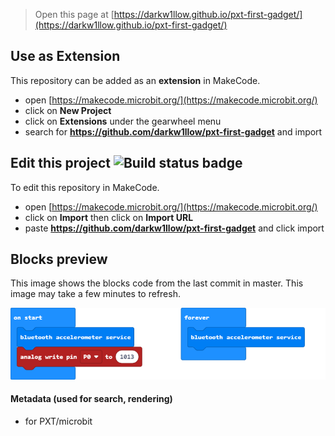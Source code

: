 
> Open this page at [https://darkw1llow.github.io/pxt-first-gadget/](https://darkw1llow.github.io/pxt-first-gadget/)

## Use as Extension

This repository can be added as an **extension** in MakeCode.

* open [https://makecode.microbit.org/](https://makecode.microbit.org/)
* click on **New Project**
* click on **Extensions** under the gearwheel menu
* search for **https://github.com/darkw1llow/pxt-first-gadget** and import

## Edit this project ![Build status badge](https://github.com/darkw1llow/pxt-first-gadget/workflows/MakeCode/badge.svg)

To edit this repository in MakeCode.

* open [https://makecode.microbit.org/](https://makecode.microbit.org/)
* click on **Import** then click on **Import URL**
* paste **https://github.com/darkw1llow/pxt-first-gadget** and click import

## Blocks preview

This image shows the blocks code from the last commit in master.
This image may take a few minutes to refresh.

![A rendered view of the blocks](https://github.com/darkw1llow/pxt-first-gadget/raw/master/.github/makecode/blocks.png)

#### Metadata (used for search, rendering)

* for PXT/microbit
<script src="https://makecode.com/gh-pages-embed.js"></script><script>makeCodeRender("{{ site.makecode.home_url }}", "{{ site.github.owner_name }}/{{ site.github.repository_name }}");</script>
